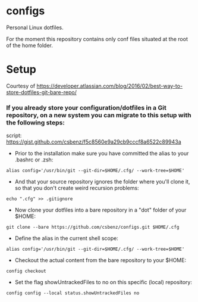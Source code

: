 # configs
Personal Linux dotfiles.

For the moment this repository contains only conf files situated at the root of the home folder.

# Setup
Courtesy of https://developer.atlassian.com/blog/2016/02/best-way-to-store-dotfiles-git-bare-repo/
### If you already store your configuration/dotfiles in a Git repository, on a new system you can migrate to this setup with the following steps:

script: https://gist.github.com/csbenz/f5c8560e9a29cb9cccf8a6522c89943a

* Prior to the installation make sure you have committed the alias to your .bashrc or .zsh:
```
alias config='/usr/bin/git --git-dir=$HOME/.cfg/ --work-tree=$HOME'
```

* And that your source repository ignores the folder where you'll clone it, so that you don't create weird recursion problems:
```
echo ".cfg" >> .gitignore
```

* Now clone your dotfiles into a bare repository in a "dot" folder of your $HOME:
```
git clone --bare https://github.com/csbenz/configs.git $HOME/.cfg
```

* Define the alias in the current shell scope:
```
alias config='/usr/bin/git --git-dir=$HOME/.cfg/ --work-tree=$HOME'
```

* Checkout the actual content from the bare repository to your $HOME:
```
config checkout
```

* Set the flag showUntrackedFiles to no on this specific (local) repository:
```
config config --local status.showUntrackedFiles no
```
